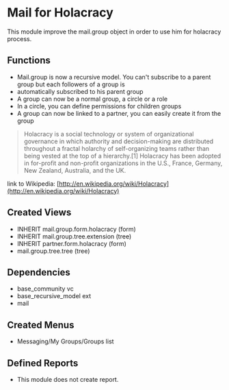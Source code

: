 # Mail for Holacracy #

This module improve the mail.group object in order to use him for holacracy process. 

## Functions ##
- Mail.group is now a recursive model. You can't subscribe to a parent group but each followers of a group is
- automatically subscribed to his parent group
- A group can now be a normal group, a circle or a role
- In a circle, you can define permissions for children groups
- A group can now be linked to a partner, you can easily create it from the group


> Holacracy is a social technology or system of organizational governance in which authority and decision-making are distributed throughout a fractal holarchy of self-organizing teams rather than being vested at the top of a hierarchy.[1] Holacracy has been adopted in for-profit and non-profit organizations in the U.S., France, Germany, New Zealand, Australia, and the UK.

link to  Wikipedia: [http://en.wikipedia.org/wiki/Holacracy](http://en.wikipedia.org/wiki/Holacracy)

## Created Views ##
- INHERIT mail.group.form.holacracy (form)
- INHERIT mail.group.tree.extension (tree)
- INHERIT partner.form.holacracy (form)
- mail.group.tree.tree (tree)

## Dependencies ##
- base_community		vc
- base_recursive_model	ext
- mail
	
## Created Menus ##
- Messaging/My Groups/Groups list

## Defined Reports ##
- This module does not create report.